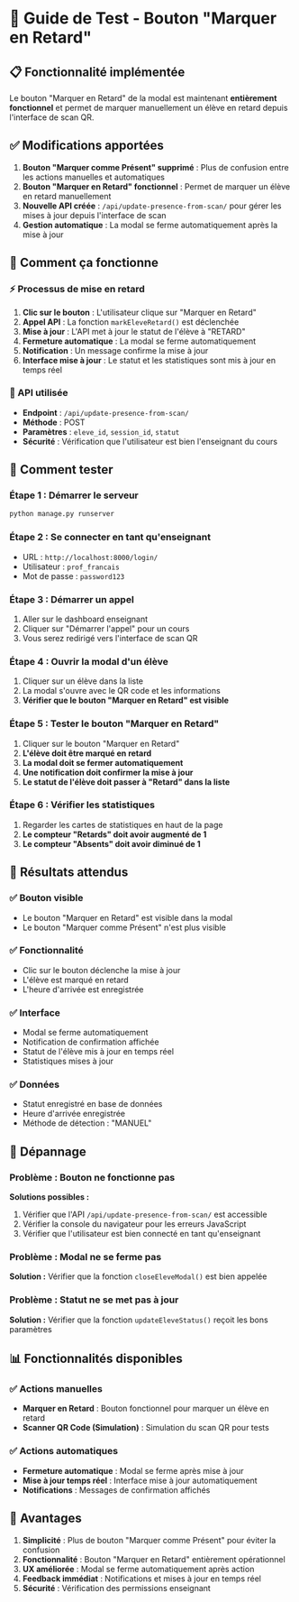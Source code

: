 # 🎯 Guide de Test - Bouton "Marquer en Retard"

## 📋 Fonctionnalité implémentée

Le bouton "Marquer en Retard" de la modal est maintenant **entièrement fonctionnel** et permet de marquer manuellement un élève en retard depuis l'interface de scan QR.

## ✅ Modifications apportées

1. **Bouton "Marquer comme Présent" supprimé** : Plus de confusion entre les actions manuelles et automatiques
2. **Bouton "Marquer en Retard" fonctionnel** : Permet de marquer un élève en retard manuellement
3. **Nouvelle API créée** : `/api/update-presence-from-scan/` pour gérer les mises à jour depuis l'interface de scan
4. **Gestion automatique** : La modal se ferme automatiquement après la mise à jour

## 🔧 Comment ça fonctionne

### ⚡ Processus de mise en retard
1. **Clic sur le bouton** : L'utilisateur clique sur "Marquer en Retard"
2. **Appel API** : La fonction `markEleveRetard()` est déclenchée
3. **Mise à jour** : L'API met à jour le statut de l'élève à "RETARD"
4. **Fermeture automatique** : La modal se ferme automatiquement
5. **Notification** : Un message confirme la mise à jour
6. **Interface mise à jour** : Le statut et les statistiques sont mis à jour en temps réel

### 📱 API utilisée
- **Endpoint** : `/api/update-presence-from-scan/`
- **Méthode** : POST
- **Paramètres** : `eleve_id`, `session_id`, `statut`
- **Sécurité** : Vérification que l'utilisateur est bien l'enseignant du cours

## 🧪 Comment tester

### Étape 1 : Démarrer le serveur
```bash
python manage.py runserver
```

### Étape 2 : Se connecter en tant qu'enseignant
- URL : `http://localhost:8000/login/`
- Utilisateur : `prof_francais`
- Mot de passe : `password123`

### Étape 3 : Démarrer un appel
1. Aller sur le dashboard enseignant
2. Cliquer sur "Démarrer l'appel" pour un cours
3. Vous serez redirigé vers l'interface de scan QR

### Étape 4 : Ouvrir la modal d'un élève
1. Cliquer sur un élève dans la liste
2. La modal s'ouvre avec le QR code et les informations
3. **Vérifier que le bouton "Marquer en Retard" est visible**

### Étape 5 : Tester le bouton "Marquer en Retard"
1. Cliquer sur le bouton "Marquer en Retard"
2. **L'élève doit être marqué en retard**
3. **La modal doit se fermer automatiquement**
4. **Une notification doit confirmer la mise à jour**
5. **Le statut de l'élève doit passer à "Retard" dans la liste**

### Étape 6 : Vérifier les statistiques
1. Regarder les cartes de statistiques en haut de la page
2. **Le compteur "Retards" doit avoir augmenté de 1**
3. **Le compteur "Absents" doit avoir diminué de 1**

## 🎉 Résultats attendus

### ✅ Bouton visible
- Le bouton "Marquer en Retard" est visible dans la modal
- Le bouton "Marquer comme Présent" n'est plus visible

### ✅ Fonctionnalité
- Clic sur le bouton déclenche la mise à jour
- L'élève est marqué en retard
- L'heure d'arrivée est enregistrée

### ✅ Interface
- Modal se ferme automatiquement
- Notification de confirmation affichée
- Statut de l'élève mis à jour en temps réel
- Statistiques mises à jour

### ✅ Données
- Statut enregistré en base de données
- Heure d'arrivée enregistrée
- Méthode de détection : "MANUEL"

## 🐛 Dépannage

### Problème : Bouton ne fonctionne pas
**Solutions possibles :**
1. Vérifier que l'API `/api/update-presence-from-scan/` est accessible
2. Vérifier la console du navigateur pour les erreurs JavaScript
3. Vérifier que l'utilisateur est bien connecté en tant qu'enseignant

### Problème : Modal ne se ferme pas
**Solution :** Vérifier que la fonction `closeEleveModal()` est bien appelée

### Problème : Statut ne se met pas à jour
**Solution :** Vérifier que la fonction `updateEleveStatus()` reçoit les bons paramètres

## 📊 Fonctionnalités disponibles

### ✅ Actions manuelles
- **Marquer en Retard** : Bouton fonctionnel pour marquer un élève en retard
- **Scanner QR Code (Simulation)** : Simulation du scan QR pour tests

### ✅ Actions automatiques
- **Fermeture automatique** : Modal se ferme après mise à jour
- **Mise à jour temps réel** : Interface mise à jour automatiquement
- **Notifications** : Messages de confirmation affichés

## 🎯 Avantages

1. **Simplicité** : Plus de bouton "Marquer comme Présent" pour éviter la confusion
2. **Fonctionnalité** : Bouton "Marquer en Retard" entièrement opérationnel
3. **UX améliorée** : Modal se ferme automatiquement après action
4. **Feedback immédiat** : Notifications et mises à jour en temps réel
5. **Sécurité** : Vérification des permissions enseignant
